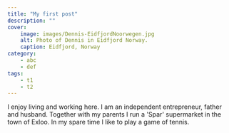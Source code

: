 ```yaml
---
title: "My first post"
description: ""
cover:
    image: images/Dennis-EidfjordNoorwegen.jpg
    alt: Photo of Dennis in Eidfjord Norway.
    caption: Eidfjord, Norway
category:
    - abc
    - def
tags:
    - t1
    - t2
---
```

I enjoy living and working here. I am an independent entrepreneur, father and husband. Together with my parents I run a 'Spar' supermarket in the town of Exloo. In my spare time I like to play a game of tennis. 
